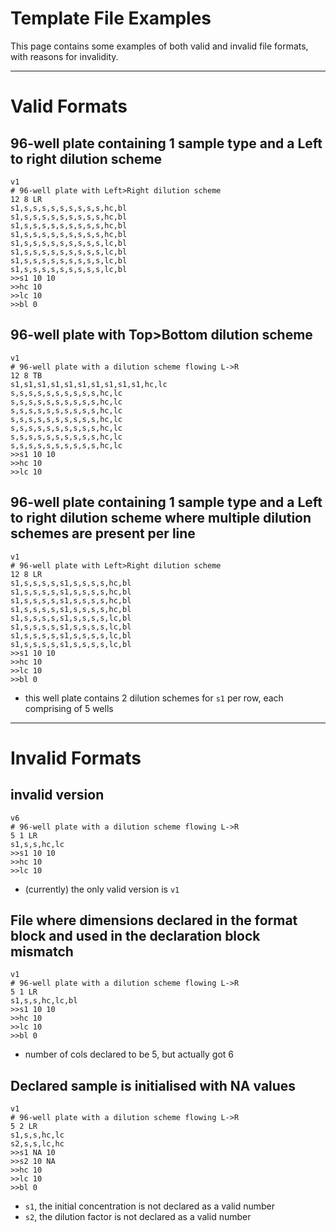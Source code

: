 # Template File Examples 

This page contains some examples of both valid and invalid file formats, with reasons for invalidity.

---

# Valid Formats 

## 96-well plate containing 1 sample type and a Left to right dilution scheme 
```
v1
# 96-well plate with Left>Right dilution scheme 
12 8 LR
s1,s,s,s,s,s,s,s,s,s,hc,bl
s1,s,s,s,s,s,s,s,s,s,hc,bl
s1,s,s,s,s,s,s,s,s,s,hc,bl
s1,s,s,s,s,s,s,s,s,s,hc,bl
s1,s,s,s,s,s,s,s,s,s,lc,bl
s1,s,s,s,s,s,s,s,s,s,lc,bl
s1,s,s,s,s,s,s,s,s,s,lc,bl
s1,s,s,s,s,s,s,s,s,s,lc,bl
>>s1 10 10
>>hc 10
>>lc 10
>>bl 0
```


## 96-well plate with Top>Bottom dilution scheme 
```
v1
# 96-well plate with a dilution scheme flowing L->R
12 8 TB
s1,s1,s1,s1,s1,s1,s1,s1,s1,s1,hc,lc
s,s,s,s,s,s,s,s,s,s,hc,lc
s,s,s,s,s,s,s,s,s,s,hc,lc
s,s,s,s,s,s,s,s,s,s,hc,lc
s,s,s,s,s,s,s,s,s,s,hc,lc
s,s,s,s,s,s,s,s,s,s,hc,lc
s,s,s,s,s,s,s,s,s,s,hc,lc
s,s,s,s,s,s,s,s,s,s,hc,lc
>>s1 10 10
>>hc 10
>>lc 10
```

## 96-well plate containing 1 sample type and a Left to right dilution scheme where multiple dilution schemes are present per line
```
v1
# 96-well plate with Left>Right dilution scheme 
12 8 LR
s1,s,s,s,s,s1,s,s,s,s,hc,bl
s1,s,s,s,s,s1,s,s,s,s,hc,bl
s1,s,s,s,s,s1,s,s,s,s,hc,bl
s1,s,s,s,s,s1,s,s,s,s,hc,bl
s1,s,s,s,s,s1,s,s,s,s,lc,bl
s1,s,s,s,s,s1,s,s,s,s,lc,bl
s1,s,s,s,s,s1,s,s,s,s,lc,bl
s1,s,s,s,s,s1,s,s,s,s,lc,bl
>>s1 10 10
>>hc 10
>>lc 10
>>bl 0
```
- this well plate contains 2 dilution schemes for `s1` per row, each comprising of 5 wells 

--- 

# Invalid Formats

## invalid version 
```
v6
# 96-well plate with a dilution scheme flowing L->R
5 1 LR
s1,s,s,hc,lc
>>s1 10 10
>>hc 10
>>lc 10
```
- (currently) the only valid version is `v1`


## File where dimensions declared in the format block and used in the declaration block mismatch 
```
v1
# 96-well plate with a dilution scheme flowing L->R
5 1 LR
s1,s,s,hc,lc,bl
>>s1 10 10
>>hc 10
>>lc 10
>>bl 0
```
- number of cols declared to be 5, but actually got 6 


## Declared sample is initialised with NA values 
```
v1
# 96-well plate with a dilution scheme flowing L->R
5 2 LR
s1,s,s,hc,lc
s2,s,s,lc,hc
>>s1 NA 10
>>s2 10 NA
>>hc 10
>>lc 10
>>bl 0
```
- `s1`, the initial concentration is not declared as a valid number 
- `s2`, the dilution factor is not declared as a valid number 

